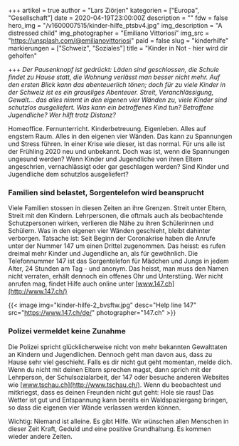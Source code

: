 +++
artikel = true
author = "Lars Ziörjen"
kategorien = ["Europa", "Gesellschaft"]
date = 2020-04-19T23:00:00Z
description = ""
fdw = false
hero_img = "/v1600007515/kinder-hilfe_ptsbv4.jpg"
img_description = "A distressed child"
img_photographer = "Emiliano Vittoriosi"
img_src = "https://unsplash.com/@emilianovittoriosi"
paid = false
slug = "kinderhilfe"
markierungen = ["Schweiz", "Soziales"]
title = "Kinder in Not - hier wird dir geholfen"

+++
_Der Pausenknopf ist gedrückt: Läden sind geschlossen, die Schule findet zu Hause statt, die Wohnung verlässt man besser nicht mehr. Auf den ersten Blick kann das abenteuerlich tönen; doch für zu viele Kinder in der Schweiz ist es ein grausliges Abenteuer. Streit, Veranchlässigung, Gewalt... das alles nimmt in den eigenen vier Wänden zu, viele Kinder sind schutzlos ausgeliefert. Was kann ein betroffenes Kind tun? Betroffene Jugendliche? Wer hilft trotz Distanz?_

Homeoffice. Fernunterricht. Kinderbetreuung. Eigenleben. Alles auf engstem Raum. Alles in den eigenen vier Wänden. Das kann zu Spannungen und Stress führen. In einer Krise wie dieser, ist das normal. Für uns alle ist der Frühling 2020 neu und unbekannt. Doch was ist, wenn die Spannungen ungesund werden? Wenn Kinder und Jugendliche von ihren Eltern angeschrien, vernachlässigt oder gar geschlagen werden? Sind Kinder und Jugendliche dem schutzlos ausgeliefert?

### Familien sind belastet, Sorgentelefon wird beansprucht

Viele Familien stossen in diesen Zeiten an ihre Grenzen. Streit unter Eltern, Streit mit den Kindern. Lehrpersonen, die oftmals auch als beobachtende Schutzpersonen wirken, verlieren die Nähe zu ihren Schülerinnen und Schülern. Was in den eigenen vier Wänden geschieht, bleibt dahinter verborgen. Tatsache ist: Seit Beginn der Coronakrise haben die Anrufe unter der Nummer 147 um einen Drittel zugenommen. Das heisst: es rufen dreimal mehr Kinder und Jugendliche an, als für gewöhnlich. Die Telefonnummer 147 ist das Sorgentelefon für Mädchen und Jungs in jedem Alter, 24 Stunden am Tag - und anonym. Das heisst, man muss den Namen nicht verraten, erhält dennoch ein offenes Ohr und Unterstüng. Wer nicht anrufen mag, findet Hilfe auch online unter [www.147.ch](http://www.147.ch/)

{{< image img="kinder-hilfe-2_bvsftw.jpg" desc="Help line 147" src="https://www.147.ch/de/" photographer="147.ch" >}}

### Polizei vermeldet keine Zunahme

Die Polizei spricht glücklicherweise nicht von mehr bekannten Gewalttaten an Kindern und Jugendlichen. Dennoch geht man davon aus, dass zu Hause sehr viel geschieht. Falls es dir nicht gut geht momentan, melde dich. Wenn du nicht mit deinen Eltern sprechen magst, dann sprich mit der Lehrperson, der Schulsozialarbeit, der 147 oder besuche anderen Websites wie [www.tschau.ch](http://www.tschau.ch/). Wenn du beobachtest und mitkriegst, dass es deinen Freunden nicht gut geht: Hole sie raus! Das Wetter ist gut und Entspannung kann bereits ein Waldspaziergang bringen, so dass die eigenen vier Wände verlassen werden können.

Wichtig: Niemand ist alleine. Es gibt Hilfe. Wir wünschen allen Menschen in dieser Zeit Kraft, Geduld und eine positive Grundhaltung. Es kommen wieder andere Zeiten.
